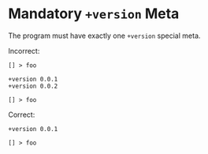 # Mandatory `+version` Meta

The program must have exactly one `+version` special meta.

Incorrect:

```eo
[] > foo
```

```eo
+version 0.0.1
+version 0.0.2

[] > foo
```

Correct:

```eo
+version 0.0.1

[] > foo
```
